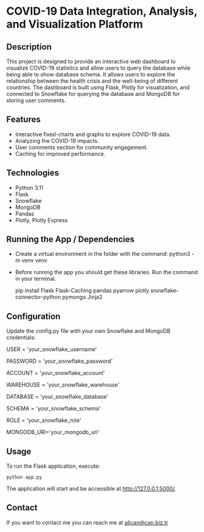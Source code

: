 # COVID-19 Data Integration, Analysis, and Visualization Platform

## Description

This project is designed to provide an interactive web dashboard to visualize COVID-19 statistics and allow users to query the database while being able to show database schema. It allows users to explore the relationship between the health crisis and the well-being of different countries. The dashboard is built using Flask, Plotly for visualization, and connected to Snowflake for querying the database and MongoDB for storing user comments.

## Features

- Interactive fixed-charts and graphs to explore COVID-19 data.
- Analyzing the COVID-19 impacts.
- User comments section for community engagement.
- Caching for improved performance.

## Technologies

- Python 3.11
- Flask
- Snowflake
- MongoDB
- Pandas
- Plotly, Plotly Express

## Running the App / Dependencies

- Create a virtual environment in the folder with the command:  python3 -m venv venv
- Before running the app you should get these libraries. Run the command in your terminal.

    pip install Flask Flask-Caching pandas pyarrow plotly snowflake-connector-python pymongo Jinja2

## Configuration

Update the config.py file with your own Snowflake and MongoDB credentials:

<p>USER = 'your_snowflake_username'</p>
<p>PASSWORD = 'your_snowflake_password'</p>
<p>ACCOUNT = 'your_snowflake_account'</p>
<p>WAREHOUSE = 'your_snowflake_warehouse'</p>
<p>DATABASE = 'your_snowflake_database'</p>
<p>SCHEMA = 'your_snowflake_schema'</p>
<p>ROLE = 'your_snowflake_role'</p>
<p>MONGODB_URI='your_mongodb_uri'</p>

## Usage

To run the Flask application, execute:

    python app.py

The application will start and be accessible at http://127.0.0.1:5000/.

## Contact

If you want to contact me you can reach me at alican@can.biz.tr
